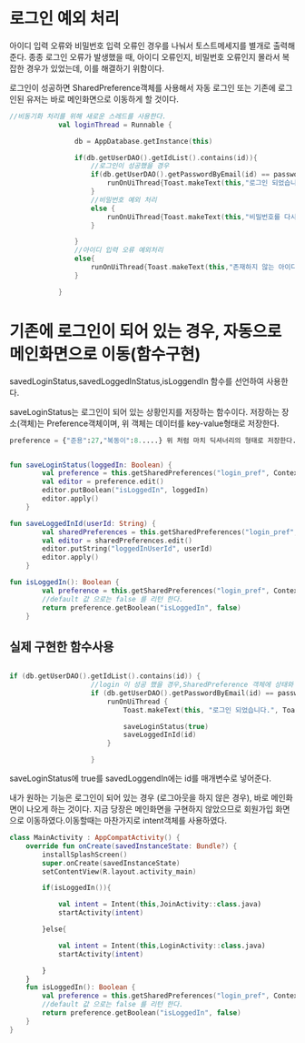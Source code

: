 # 로그인 예외 처리

<div>아이디 입력 오류와 비밀번호 입력 오류인 경우를 나눠서 토스트메세지를 별개로 출력해준다. 종종 로그인 오류가 발생했을 때, 아이디 오류인지, 비밀번호 오류인지 몰라서 복잡한 경우가 있었는데, 이를 해결하기 위함이다.
</div>

로그인이 성공하면 SharedPreference객체를 사용해서 자동 로그인 또는 기존에 로그인된 유저는 바로 메인화면으로 이동하게 할 것이다.

~~~kotlin
//비동기화 처리를 위해 새로운 스레드를 사용한다.
            val loginThread = Runnable {

                db = AppDatabase.getInstance(this)

                if(db.getUserDAO().getIdList().contains(id)){
                    //로그인이 성공했을 경우
                    if(db.getUserDAO().getPasswordByEmail(id) == password){
                        runOnUiThread{Toast.makeText(this,"로그인 되었습니다.",Toast.LENGTH_SHORT).show()}
                    }
                    //비밀번호 예외 처리
                    else {
                        runOnUiThread{Toast.makeText(this,"비밀번호를 다시 입력하세요.",Toast.LENGTH_SHORT).show()}
                    }

                }
                //아이디 입력 오류 예외처리
                else{
                    runOnUiThread{Toast.makeText(this,"존재하지 않는 아이디입니다.",Toast.LENGTH_SHORT).show()}
                }

            }
~~~

# 기존에 로그인이 되어 있는 경우, 자동으로 메인화면으로 이동(함수구현)

savedLoginStatus,savedLoggedInStatus,isLoggendIn 함수를 선언하여 사용한다.

saveLoginStatus는 로그인이 되어 있는 상황인지를 저장하는 함수이다. 저장하는 장소(객체)는 Preference객체이며, 위 객체는 데이터를 key-value형태로 저장한다.

~~~python
preference = {"준용":27,"복동이":8.....} 위 처럼 마치 딕셔너리의 형태로 저장한다.
~~~

~~~kotlin

fun saveLoginStatus(loggedIn: Boolean) {
        val preference = this.getSharedPreferences("login_pref", Context.MODE_PRIVATE)
        val editor = preference.edit()
        editor.putBoolean("isLoggedIn", loggedIn)
        editor.apply()
    }

fun saveLoggedInId(userId: String) {
        val sharedPreferences = this.getSharedPreferences("login_pref", Context.MODE_PRIVATE)
        val editor = sharedPreferences.edit()
        editor.putString("loggedInUserId", userId)
        editor.apply()
    }

fun isLoggedIn(): Boolean {
        val preference = this.getSharedPreferences("login_pref", Context.MODE_PRIVATE)
        //default 값 으로는 false 를 리턴 한다.
        return preference.getBoolean("isLoggedIn", false)
    }

~~~

## 실제 구현한 함수사용

~~~kotlin

if (db.getUserDAO().getIdList().contains(id)) {
                    //login 이 성공 했을 경우,SharedPreference 객체에 상태와 id,password 저장
                    if (db.getUserDAO().getPasswordByEmail(id) == password) {
                        runOnUiThread {
                            Toast.makeText(this, "로그인 되었습니다.", Toast.LENGTH_SHORT).show()

                            saveLoginStatus(true)
                            saveLoggedInId(id)
                        }

                    }
~~~

saveLoginStatus에 true를 savedLoggendIn에는 id를 매개변수로 넣어준다.

내가 원하는 기능은 로그인이 되어 있는 경우 (로그아웃을 하지 않은 경우), 바로 메인화면이 나오게 하는 것이다. 지금 당장은 메인화면을 구현하지 않았으므로 회원가입 화면으로 이동하였다.이동할때는 마찬가지로 intent객체를 사용하였다.

~~~kotlin
class MainActivity : AppCompatActivity() {
    override fun onCreate(savedInstanceState: Bundle?) {
        installSplashScreen()
        super.onCreate(savedInstanceState)
        setContentView(R.layout.activity_main)

        if(isLoggedIn()){

            val intent = Intent(this,JoinActivity::class.java)
            startActivity(intent)

        }else{

            val intent = Intent(this,LoginActivity::class.java)
            startActivity(intent)

        }
    }
    fun isLoggedIn(): Boolean {
        val preference = this.getSharedPreferences("login_pref", Context.MODE_PRIVATE)
        //default 값 으로는 false 를 리턴 한다.
        return preference.getBoolean("isLoggedIn", false)
    }
}
~~~

